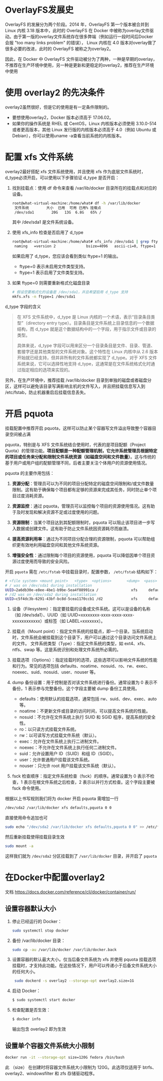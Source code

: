 # OverlayFS发展史

OverlayFS 的发展分为两个阶段。2014 年，OverlayFS 第一个版本被合并到 Linux 内核 3.18 版本中，此时的 OverlayFS 在 Docker 中被称为overlay文件驱动。由于第一版的overlay文件系统存在很多弊端（例如运行一段时间后Docker 会报 "too many links problem" 的错误）， Linux 内核在 4.0 版本对overlay做了很多必要的改进，此时的 OverlayFS 被称之为overlay2。

因此，在 Docker 中 OverlayFS 文件驱动被分为了两种，一种是早期的overlay，不推荐在生产环境中使用，另一种是更新和更稳定的overlay2，推荐在生产环境中使用

# 使用 overlay2 的先决条件

overlay2虽然很好，但是它的使用是有一定条件限制的。

- 要想使用overlay2，Docker 版本必须高于 17.06.02。
- 如果你的操作系统是 RHEL 或 CentOS，Linux 内核版本必须使用 3.10.0-514 或者更高版本，其他 Linux 发行版的内核版本必须高于 4.0（例如 Ubuntu 或 Debian），你可以使用uname -a查看当前系统的内核版本。

# 配置 xfs 文件系统

overlay2最好搭配 xfs 文件系统使用，并且使用 xfs 作为底层文件系统时，d_type必须开启，可以使用以下步骤验证 d_type 是否开启：

1. 找到挂载点：使用 df 命令来查看 /var/lib/docker 目录所在的挂载点和对应的设备。

   ```bash
   root@what-virtual-machine:/home/what# df -h /var/lib/docker
    文件系统        大小  已用  可用 已用% 挂载点
    /dev/sda1        20G   13G  6.8G   65% /
   ```

   其中 /dev/sda1 是文件系统设备。
2. 使用 xfs_info 检查是否启用了 d_type

   ```bash
   root@what-virtual-machine:/home/what# xfs_info /dev/sda1 | grep ftype
    naming   =version 2              bsize=4096   ascii-ci=0, ftype=1
   ```

   如果启用了 d_type，您应该会看到类似 ftype=1 的输出。

   - ftype=0 表示未启用文件类型支持。
   - ftype=1 表示启用了文件类型支持。
3. 如果 ftype=0 则需要重新格式化磁盘目录

   ```bash
   # 假设您要格式化的设备是 /dev/sda1，并且希望启用 d_type 支持  
   mkfs.xfs -n ftype=1 /dev/sda1
   ```

d_type 字段的含义

> 在 XFS 文件系统中，d_type 是 Linux 内核的一个术语，表示“目录条目类型”（directory entry type）。目录条目是文件系统上目录信息的一个数据结构，而 d_type 就是这个数据结构中的一个字段，用于指示文件或目录的类型。
>
> 具体来说，d_type 字段可以用来区分一个目录条目是文件、目录、管道、套接字还是其他类型的文件系统对象。这个特性在 Linux 内核中从 2.6 版本开始就已经支持，但并非所有的文件系统都实现了 d_type。对于 XFS 文件系统来说，它可以选择性地支持 d_type，这通常是在文件系统格式化时通过指定相应的选项来实现的。


另外，在生产环境中，推荐挂载 /var/lib/docker 目录到单独的磁盘或者磁盘分区，这样可以避免该目录写满影响主机的文件写入，并且把挂载信息写入到 /etc/fstab，防止机器重启后挂载信息丢失。

# 开启 pquota

挂载配置中推荐开启 pquota，这样可以防止某个容器写文件溢出导致整个容器目录空间被占满

pquota，特别是与 XFS 文件系统结合使用时，代表的是项目配额（Project Quota）的管理功能。**项目配额是一种配额管理机制，它允许系统管理员根据特定的项目或任务来分配和限制文件系统资源（如磁盘空间和文件数量）**。这与传统的基于用户或用户组的配额管理不同，后者主要关注个体用户的资源使用情况。

pquota 的主要作用包括：


1. **资源分配**：管理员可以为不同的项目分配特定的磁盘空间限制和/或文件数量限制。这有助于确保每个项目都有足够的资源来完成其任务，同时防止单个项目过度消耗资源。
   
2. **资源监控**：通过 pquota，管理员可以监控每个项目的资源使用情况。这有助于及时发现和解决资源不足或过度使用的问题。
   
3. **资源限制**：当某个项目达到其配额限制时，pquota 可以阻止该项目进一步写入数据或创建文件。这有助于防止文件系统因资源耗尽而崩溃。
   
4. **提高资源利用率**：通过为不同项目分配合理的资源限制，pquota 可以帮助组织更有效地利用磁盘空间和其他文件系统资源。
   
5. **增强安全性**：通过限制每个项目的资源使用，pquota 可以降低因单个项目资源过度使用而导致的安全风险。



开启 `pquota` 需在 `/etc/fstab` 中挂载目录时，配置参数， `/etc/fstab` 结构如下：

```bash
# <file system> <mount point>   <type>  <options>       <dump>  <pass>
# / was on /dev/sda1 during installation
UUID=2a6db30e-e8ee-4be1-b9be-5ea4f88991ca /               xfs     defaults        0       0
# /d2 was on /dev/sda2 during installation
UUID=c5f4dc3b-6291-43bf-bc8d-5cea1170ccb1 /d2             xfs     defaults        0       0
```
1. 设备（Filesystem）：指定要挂载的设备或文件系统。这可以是设备的名称（如 /dev/sda1）、UUID（如 UUID=xxxxxxxx-xxxx-xxxx-xxxx-xxxxxxxxxxxx）或标签（如 LABEL=xxxxxxx）。
1. 挂载点（Mount point）：指定文件系统的挂载点，即一个目录。当系统启动时，文件系统会被挂载到这个目录下，用户可以通过这个目录访问文件系统上的文件。
文件系统类型（Type）：指定文件系统的类型，如 ext4、xfs、ntfs、swap 等。这是系统识别和处理文件系统所必需的。

1. 挂载选项（Options）：指定挂载时的选项，这些选项可以影响文件系统的性能和行为。常见的选项包括 defaults、noatime、nosuid、ro、rw、exec、noexec、suid、nosuid、user、nouser 等。
2. dump 备份设置：用于控制是否对该文件系统进行备份。通常设置为 0 表示不备份，1 表示参与完整备份。这个字段主要被 dump 备份工具使用。
   - defaults：使用默认的挂载选项，通常包括 rw、suid、dev、exec、auto 等。
   - noatime：不更新文件或目录的访问时间，可以提高文件系统的性能。
   - nosuid：不允许在文件系统上执行 SUID 和 SGID 程序，提高系统的安全性。
   - ro：以只读方式挂载文件系统。
   - rw：以可读写方式挂载文件系统（默认）。
   - exec：允许在文件系统上执行二进制文件。
   - noexec：不允许在文件系统上执行任何二进制文件。
   - suid：允许设置用户 ID（SUID）和组 ID（SGID）。
   - user：允许普通用户挂载该文件系统。
   - nouser：只允许 root 用户挂载该文件系统（默认）。
  

3. fsck 检查顺序：指定文件系统检查（fsck）的顺序。通常设置为 0 表示不检查，1 表示在根文件系统之后检查，2 表示以并行方式检查。这个字段主要被 fsck 命令使用。

根据以上书写规则我们将为 docker 开启 pquota 需增加一行
```bash
/dev/sda2 /var/lib/docker xfs defaults,pquota 0 0
```
直接使用命令追加也可
```bash
sudo echo "/dev/sda2 /var/lib/docker xfs defaults,pquota 0 0" >> /etc/fstab
```

然后重新挂载使得挂载目录生效
```bash
sudo mount -a
```
这样我们就为 `/dev/sda2` 分区挂载到了 `/var/lib/docker` 目录，并开启了 `pquota`


# 在Docker中配置overlay2

文档
<https://docs.docker.com/reference/cli/docker/container/run/>


## 设置容器默认大小

1. 停止已经运行的 Docker：
   ```bash
   sudo systemctl stop docker
   ```
2. 备份 /var/lib/docker 目录：
   ```bash
   sudo cp -au /var/lib/docker /var/lib/docker.back
   ```
3. 设置容器的默认最大大小。仅当后备文件系统为 xfs 并使用 pquota 挂载选项挂载时，才支持此功能。在这些情况下，用户可以传递小于后备文件系统大小的任何大小。
   ```bash
    sudo dockerd -s overlay2 --storage-opt overlay2.size=1G
   ```

4. 启动 Docker：
   ```bash
   $ sudo systemctl start docker
   ```
5. 检查配置是否生效：
   ```bash
   $ docker info
   ```
   输出包含 overlay2 即为生效



## 设置单个容器文件系统大小限制


```bash
docker run -it --storage-opt size=120G fedora /bin/bash
```
此 （size） 在创建时将容器文件系统大小限制为 120G。此选项仅适用于 btrfs、overlay2、windowsfilter 和 zfs 存储驱动程序。
